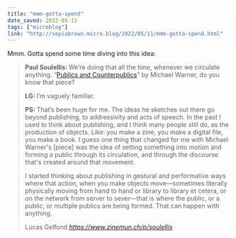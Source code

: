 ```yaml
---
title: "mmm-gotta-spend"
date_saved: 2022-05-11
tags: ["microblog"]
link: "http://sepiabrown.micro.blog/2022/05/11/mmm-gotta-spend.html"
---
```

Mmm. Gotta spend some time diving into this idea:

<blockquote class="quoteback" darkmode="" data-title="ZINE%20MUNCH%20%232%3A%20Counterpublics%2C%20%E2%80%98Activist%20Downloading%2C%E2%80%99%20and%20the%20Risograph%20(w%2F%20Paul%20Soulellis)%20" data-author="Lucas Gelfond" cite="https://www.zinemun.ch/p/soulellis">
<p><strong>Paul Soulellis: </strong>We’re doing that all the time, whenever we circulate anything. “<a href="https://www.dropbox.com/s/ic48qw90632zrvp/warnerPubCounterP.pdf?dl=0" rel="noopener" target="_blank">Publics and Counterpublics</a>” by Michael Warner, do you know that piece?</p><p><strong>LG: </strong>I’m vaguely familiar.</p><p><strong>PS: </strong>That’s been huge for me. The ideas he sketches out there go beyond publishing, to addressivity and acts of speech. In the past I used to think about publishing, and I think many people still do, as the production of objects. Like: you make a zine, you make a digital file, you make a book. I guess one thing that changed for me with Michael Warner's [piece] was the idea of setting something into motion and forming a public through its circulation, and through the discourse that's created around that movement.</p><p>I started thinking about publishing in gestural and performative ways where that action, when you make objects move—sometimes literally physically moving from hand to hand or library to library et cetera, or on the network from server to sever—that is where the public, or a public, or multiple publics are being formed. That can happen with anything.</p>
<footer>Lucas Gelfond <cite><a href="https://www.zinemun.ch/p/soulellis">https://www.zinemun.ch/p/soulellis</a></cite></footer>
</blockquote>
<script note="" src="https://cdn.jsdelivr.net/gh/Blogger-Peer-Review/quotebacks@1/quoteback.js"></script>
